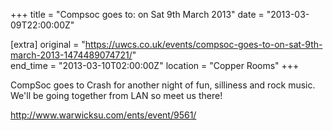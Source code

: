 +++
title = "Compsoc goes to: on Sat 9th March 2013"
date = "2013-03-09T22:00:00Z"

[extra]
original = "https://uwcs.co.uk/events/compsoc-goes-to-on-sat-9th-march-2013-1474489074721/"    
end_time = "2013-03-10T02:00:00Z"
location = "Copper Rooms"
+++

CompSoc goes to Crash for another night of fun, silliness and rock music. We'll be going together from LAN so meet us there\!

http://www.warwicksu.com/ents/event/9561/

